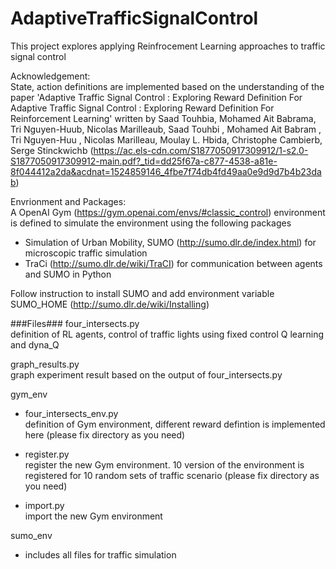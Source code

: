 # AdaptiveTrafficSignalControl
This project explores applying Reinfrocement Learning approaches to traffic signal control

Acknowledgement:<br />
State, action definitions are implemented based on the understanding of the paper 'Adaptive Traffic Signal Control : Exploring Reward Definition For Adaptive Traffic Signal Control : Exploring Reward Definition For Reinforcement Learning' written by Saad Touhbia, Mohamed Ait Babrama, Tri Nguyen-Huub, Nicolas Marilleaub, Saad Touhbi , Mohamed Ait Babram , Tri Nguyen-Huu , Nicolas Marilleau, Moulay L. Hbida, Christophe Cambierb, Serge Stinckwichb (https://ac.els-cdn.com/S1877050917309912/1-s2.0-S1877050917309912-main.pdf?_tid=dd25f67a-c877-4538-a81e-8f044412a2da&acdnat=1524859146_4fbe7f74db4fd49aa0e9d9d7b4b23dab)

Envrionment and Packages:<br />
A OpenAI Gym (https://gym.openai.com/envs/#classic_control) environment is defined to simulate the environment using the following packages
  - Simulation of Urban Mobility, SUMO (http://sumo.dlr.de/index.html) for microscopic traffic simulation
  - TraCi (http://sumo.dlr.de/wiki/TraCI) for communication between agents and SUMO in Python

Follow instruction to install SUMO and add environment variable SUMO_HOME (http://sumo.dlr.de/wiki/Installing)

###Files###
four_intersects.py<br />
definition of RL agents, control of traffic lights using fixed control Q learning and dyna_Q

graph_results.py<br />
graph experiment result based on the output of four_intersects.py

gym_env
  - four_intersects_env.py<br />
  definition of Gym environment, different reward defintion is implemented here (please fix directory as you need)

  - register.py<br />
  register the new Gym environment. 10 version of the environment is registered for 10 random sets of traffic  scenario (please fix directory as you need)

  - import.py<br />
  import the new Gym environment

sumo_env
  - includes all files for traffic simulation

